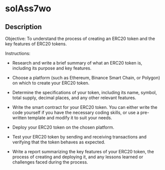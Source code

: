 # solAss7wo

## Description

Objective: To understand the process of creating an ERC20 token and the key features of ERC20 tokens.


Instructions:

- Research and write a brief summary of what an ERC20 token is, including its purpose and key features.

- Choose a platform (such as Ethereum, Binance Smart Chain, or Polygon) on which to create your ERC20 token.

- Determine the specifications of your token, including its name, symbol, total supply, decimal places, and any other relevant features.

- Write the smart contract for your ERC20 token. You can either write the code yourself if you have the necessary coding skills, or use a pre-written template and modify it to suit your needs.

- Deploy your ERC20 token on the chosen platform.

- Test your ERC20 token by sending and receiving transactions and verifying that the token behaves as expected.

- Write a report summarizing the key features of your ERC20 token, the process of creating and deploying it, and any lessons learned or challenges faced during the process.
